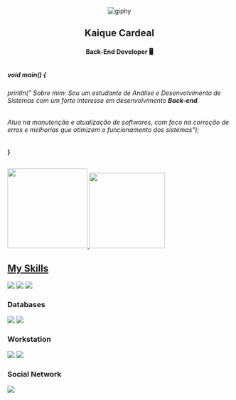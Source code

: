 <div align="center">
  
![giphy](https://github.com/user-attachments/assets/f5ef6f8d-4444-41c9-85aa-8329a7964b8f)


## Kaique Cardeal
#### Back-End Developer 🖥️


</div>

##

##### void main() { 
 
######  println(" Sobre mim: Sou um estudante de Análise e Desenvolvimento de Sistemas com um forte interesse em desenvolvimento **Back-end**.  
######   Atuo na manutenção e atualização de softwares, com foco na correção de erros e melhorias que otimizem o funcionamento dos sistemas");
  
#### }

##

<div>
  <a href="https://beacons.ai/kaiquecardeal">
  <img height="180em" src="https://github-readme-stats.vercel.app/api?username=kaiquecardeal&show_icons=true&theme=dark"/>
  <img height="170em" src="https://github-readme-stats.vercel.app/api/top-langs/?username=anuraghazra&layout=compact&theme=dark"/>
</div>

## My Skills
<div>
   <a href="https://www.java.com/pt-BR/" target="_blank"><img src="https://img.shields.io/badge/Java-ED8B00?style=for-the-badge&logo=openjdk&logoColor=white" target="_blank"></a>
   <a href="https://spring.io/projects/spring-boot" target="_blank"><img src="https://img.shields.io/badge/Spring-6DB33F?style=for-the-badge&logo=spring&logoColor=white" target="_blank"></a>
   <a href="https://git-scm.com/" target="_blank"><img src="https://img.shields.io/badge/GIT-E44C30?style=for-the-badge&logo=git&logoColor=white" target="_blank"></a>
  
</div>

### Databases
<div>
 <a href="https://www.mysql.com/" target="_blank"><img src="https://img.shields.io/badge/MySQL-00000F?style=for-the-badge&logo=mysql&logoColor=white" target="_blank"></a>
 <a href="https://www.oracle.com/br/" target="_blank"><img src="	https://img.shields.io/badge/Oracle-F80000?style=for-the-badge&logo=oracle&logoColor=black" target="_blank"></a>
</div>

### Workstation
<div>
 <a href="jetbrains.com/idea/download/" target="_blank"><img src="https://img.shields.io/badge/IntelliJ_IDEA-000000.svg?style=for-the-badge&logo=intellij-idea&logoColor=white"></a>
 <a href="https://www.microsoft.com/pt-br/windows/?r=1" target="_blank"><img src="https://img.shields.io/badge/Windows-0078D6?style=for-the-badge&logo=windows&logoColor=white"></a>
</div>

### Social Network
<div>
 <a href="https://www.linkedin.com/in/kaique-cardeal-69296837a/" target="_blank"><img src="https://img.shields.io/badge/LinkedIn-0077B5?style=for-the-badge&logo=linkedin&logoColor=white"></a>
</div>
